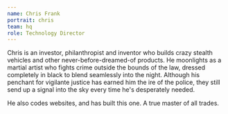 ```yaml
---
name: Chris Frank
portrait: chris
team: hq
role: Technology Director
---
```


Chris is an investor, philanthropist and inventor who builds crazy stealth vehicles and other never-before-dreamed-of products. He moonlights as a martial artist who fights crime outside the bounds of the law, dressed completely in black to blend seamlessly into the night. Although his penchant for vigilante justice has earned him the ire of the police, they still send up a signal into the sky every time he's desperately needed.

He also codes websites, and has built this one. A true master of all trades.